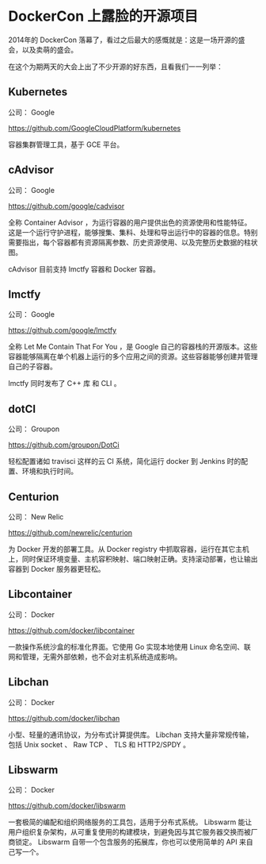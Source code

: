 # DockerCon 上露脸的开源项目

2014年的 DockerCon 落幕了，看过之后最大的感慨就是：这是一场开源的盛会，以及卖萌的盛会。

在这个为期两天的大会上出了不少开源的好东西，且看我们一一列举：

## Kubernetes 

公司： Google 

https://github.com/GoogleCloudPlatform/kubernetes

容器集群管理工具，基于 GCE 平台。

## cAdvisor

公司： Google

https://github.com/google/cadvisor

全称 Container Advisor ，为运行容器的用户提供出色的资源使用和性能特征。这是一个运行守护进程，能够搜集、集料、处理和导出运行中的容器的信息。特别需要指出，每个容器都有资源隔离参数、历史资源使用、以及完整历史数据的柱状图。

cAdvisor 目前支持 lmctfy 容器和 Docker 容器。

## lmctfy

公司： Google

https://github.com/google/lmctfy

全称 Let Me Contain That For You ，是 Google 自己的容器栈的开源版本。这些容器能够隔离在单个机器上运行的多个应用之间的资源。这些容器能够创建并管理自己的子容器。

lmctfy 同时发布了 C++ 库 和 CLI 。

## dotCI

公司： Groupon

https://github.com/groupon/DotCi

轻松配置诸如 travisci 这样的云 CI 系统，简化运行 docker 到 Jenkins 时的配置、环境和执行时间。

## Centurion

公司： New Relic

https://github.com/newrelic/centurion

为 Docker 开发的部署工具。从 Docker registry 中抓取容器，运行在其它主机上，同时保证环境变量、主机容积映射、端口映射正确。支持滚动部署，也让输出容器到 Docker 服务器更轻松。


## Libcontainer

公司： Docker

https://github.com/docker/libcontainer

一款操作系统沙盒的标准化界面。它使用 Go 实现本地使用 Linux 命名空间、联网和管理，无需外部依赖，也不会对主机系统造成影响。

## Libchan

公司： Docker

https://github.com/docker/libchan

小型、轻量的通讯协议，为分布式计算提供库。 Libchan 支持大量非常规传输，包括 Unix socket 、 Raw TCP 、 TLS 和  HTTP2/SPDY 。

## Libswarm

公司： Docker

https://github.com/docker/libswarm

一套极简的编配和组织网络服务的工具包，适用于分布式系统。 Libswarm 能让用户组织复杂架构，从可重复使用的构建模块，到避免因与其它服务器交换而被厂商锁定。 Libswarm 自带一个包含服务的拓展库，你也可以使用简单的 API 来自己写一个。

